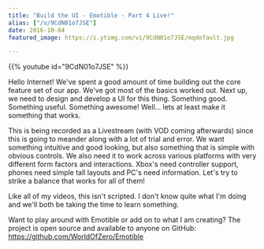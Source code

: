 ```yaml
---
title: "Build the UI - Emotible - Part 4 Live!"
alias: ["/v/9CdN01o7JSE"]
date: 2016-10-04
featured_image: https://i.ytimg.com/vi/9CdN01o7JSE/mqdefault.jpg

---
```


{{% youtube id="9CdN01o7JSE" %}}

Hello Internet! We've spent a good amount of time building out the core feature set of our app. We've got most of the basics worked out. Next up, we need to design and develop a UI for this thing. Something good. Something useful. Something awesome! Well... lets at least make it something that works.

This is being recorded as a Livestream (with VOD coming afterwards) since this is going to meander along with a lot of trial and error. We want something intuitive and good looking, but also something that is simple with obvious controls. We also need it to work across various platforms with very different form factors and interactions. Xbox's need controller support, phones need simple tall layouts and PC's need information. Let's try to strike a balance that works for all of them!

Like all of my videos, this isn't scripted. I don't know quite what I'm doing and we'll both be taking the time to learn something.

Want to play around with Emotible or add on to what I am creating? The project is open source and available to anyone on GitHub: https://github.com/WorldOfZero/Emotible